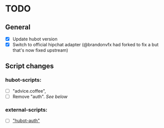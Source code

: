 TODO
====

General
-------
- [x] Update hubot version
- [x] Switch to official hipchat adapter (@brandonvfx had forked to fix a but that's now fixed upstream)

Script changes
--------------

### hubot-scripts:
- [ ] "advice.coffee",
- [ ] Remove "auth". _See below_

### external-scripts:
- [ ] ["hubot-auth"](https://github.com/hubot-scripts/hubot-auth)
